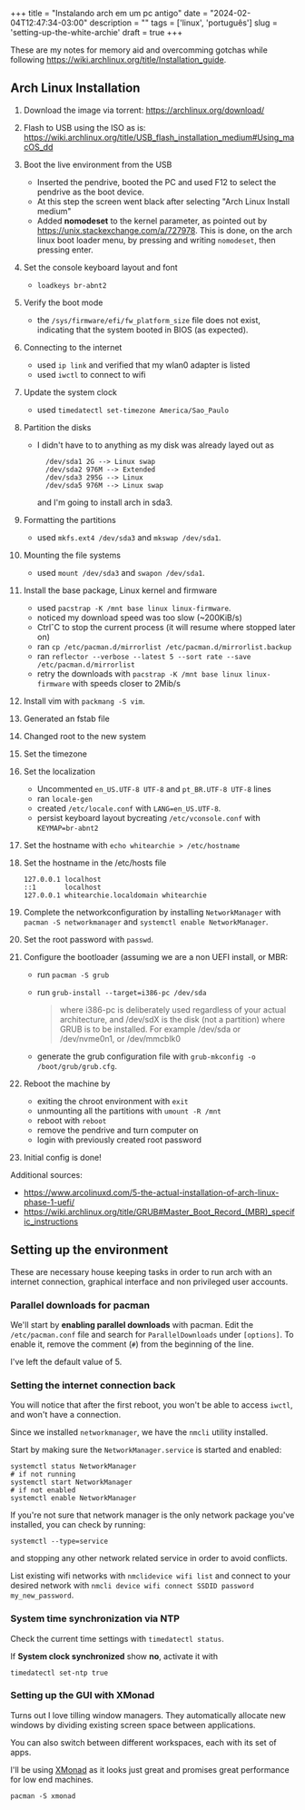 +++
title = "Instalando arch em um pc antigo"
date = "2024-02-04T12:47:34-03:00"
description = ""
tags = ['linux', 'português']
slug = 'setting-up-the-white-archie'
draft = true
+++

These are my notes for memory aid and overcomming gotchas while following  <https://wiki.archlinux.org/title/Installation_guide>.

## Arch Linux Installation

1. Download the image via torrent: <https://archlinux.org/download/>
2. Flash to USB using the ISO as is: <https://wiki.archlinux.org/title/USB_flash_installation_medium#Using_macOS_dd>
3. Boot the live environment from the USB
    
    - Inserted the pendrive, booted the PC and used F12 to select the pendrive as the boot device.
    - At this step the screen went black after selecting "Arch Linux Install medium"
    - Added **nomodeset** to the kernel parameter, as pointed out by <https://unix.stackexchange.com/a/727978>. This is done, on the arch linux boot loader menu, by pressing <TAB> and writing `nomodeset`, then pressing enter.
4. Set the console keyboard layout and font

    - `loadkeys br-abnt2`
5. Verify the boot mode

    - the `/sys/firmware/efi/fw_platform_size` file does not exist, indicating that the system booted in BIOS (as expected).
6. Connecting to the internet

    - used `ip link` and verified that my wlan0 adapter is listed
    - used `iwctl` to connect to wifi
7. Update the system clock

    - used `timedatectl set-timezone America/Sao_Paulo`
8. Partition the disks

    - I didn't have to to anything as my disk was already layed out as

            /dev/sda1 2G --> Linux swap
            /dev/sda2 976M --> Extended
            /dev/sda3 295G --> Linux
            /dev/sda5 976M --> Linux swap

        and I'm going to install arch in sda3.
9. Formatting the partitions

    - used `mkfs.ext4 /dev/sda3` and `mkswap /dev/sda1`.
10. Mounting the file systems

    - used `mount /dev/sda3` and `swapon /dev/sda1`.
11. Install the base package, Linux kernel and firmware

    - used `pacstrap -K /mnt base linux linux-firmware`.
    - noticed my download speed was too slow (~200KiB/s)
    - CtrlˆC to stop the current process (it will resume where stopped later on)
    - ran `cp /etc/pacman.d/mirrorlist /etc/pacman.d/mirrorlist.backup`
    - ran `reflector --verbose --latest 5 --sort rate --save /etc/pacman.d/mirrorlist`
    - retry the downloads with `pacstrap -K /mnt base linux linux-firmware` with speeds closer to 2Mib/s
12. Install vim with `packmang -S vim`.
13. Generated an fstab file
14. Changed root to the new system
15. Set the timezone
16. Set the localization

    - Uncommented `en_US.UTF-8 UTF-8` and `pt_BR.UTF-8 UTF-8` lines
    - ran `locale-gen`
    - created `/etc/locale.conf` with `LANG=en_US.UTF-8`.
    - persist keyboard layout bycreating `/etc/vconsole.conf` with `KEYMAP=br-abnt2`
17. Set the hostname with `echo whitearchie > /etc/hostname`
18. Set the hostname in the /etc/hosts file

        127.0.0.1 localhost
        ::1       localhost
        127.0.0.1 whitearchie.localdomain whitearchie
19. Complete the networkconfiguration by installing `NetworkManager` with `pacman -S networkmanager` and `systemctl enable NetworkManager`.
20. Set the root password with `passwd`.
21. Configure the bootloader (assuming we are a non UEFI install, or MBR:

    - run `pacman -S grub`
    - run `grub-install --target=i386-pc /dev/sda`

        > where i386-pc is deliberately used regardless of your actual architecture, and /dev/sdX is the disk (not a partition) where GRUB is to be installed. For example /dev/sda or /dev/nvme0n1, or /dev/mmcblk0
    - generate the grub configuration file with `grub-mkconfig -o /boot/grub/grub.cfg`.
22. Reboot the machine by

    - exiting the chroot environment with `exit`
    - unmounting all the partitions with `umount -R /mnt`
    - reboot with `reboot`
    - remove the pendrive and turn computer on
    - login with previously created root password
23. Initial config is done!

Additional sources:

- <https://www.arcolinuxd.com/5-the-actual-installation-of-arch-linux-phase-1-uefi/>
- <https://wiki.archlinux.org/title/GRUB#Master_Boot_Record_(MBR)_specific_instructions>

## Setting up the environment

These are necessary house keeping tasks in order to run arch with an internet connection, graphical interface and non privileged user accounts.

### Parallel downloads for pacman

We'll start by **enabling parallel downloads** with pacman. Edit the `/etc/pacman.conf` file and search for `ParallelDownloads` under `[options]`. To enable it, remove the comment (`#`) from the beginning of the line.

I've left the default value of 5.

### Setting the internet connection back

You will notice that after the first reboot, you won't be able to access `iwctl`, and won't have a connection.

Since we installed `networkmanager`,  we have the `nmcli` utility installed.

Start by making sure the `NetworkManager.service` is started and enabled:

```
systemctl status NetworkManager
# if not running
systemctl start NetworkManager
# if not enabled
systemctl enable NetworkManager
```

If you're not sure that network manager is the only network package you've installed, you can check by running:

```
systemctl --type=service
```

and stopping any other network related service in order to avoid conflicts.

List existing wifi networks with `nmclidevice wifi list` and connect to your desired network with `nmcli device wifi connect SSDID password my_new_password`.

### System time synchronization via NTP

Check the current time settings with `timedatectl status`.

If **System clock synchronized** show **no**, activate it with

```
timedatectl set-ntp true
```

### Setting up the GUI with XMonad

Turns out I love tilling window managers. They automatically allocate new windows by dividing existing screen space between applications.

You can also switch between different workspaces, each with its set of apps.

I'll be using [XMonad](https://xmonad.org/) as it looks just great and promises great performance for low end machines.

```
pacman -S xmonad
```
